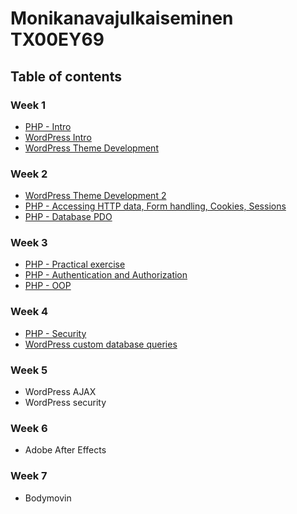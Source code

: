 # Monikanavajulkaiseminen TX00EY69

## Table of contents

### Week 1

- [PHP - Intro](week1/01-PHP-intro.md)
- [WordPress Intro](week1/02-WP-intro.md)
- [WordPress Theme Development](week1/03-theme-dev-1.md)

### Week 2

- [WordPress Theme Development 2](week2/01-theme-dev-2.md)
- [PHP - Accessing HTTP data, Form handling, Cookies, Sessions](week2/02-http-forms.md)
- [PHP - Database PDO](week2/03-database.md)

### Week 3

- [PHP - Practical exercise](week3/01-pracical-assignment.md) 
- [PHP - Authentication and Authorization](week3/02-auth.md)
- [PHP - OOP](week3/03-oop.md)


### Week 4

- [PHP - Security](week4/01-security.md)
- [WordPress custom database queries](week4/02-wp-custom-db.md)

### Week 5

- WordPress AJAX
- WordPress security

### Week 6

- Adobe After Effects

### Week 7

- Bodymovin
